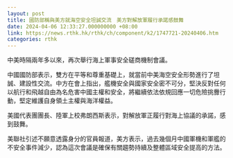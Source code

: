 ```yaml
---
layout: post
title: 國防部稱與美方就海空安全坦誠交流　美方對解放軍履行承諾感鼓舞
date: 2024-04-06 12:33:27.000000000 +08:00
link: https://news.rthk.hk/rthk/ch/component/k2/1747721-20240406.htm
categories: rthk
---
```


中美時隔兩年多以來，再次舉行海上軍事安全磋商機制會議。

中國國防部表示，雙方在平等和尊重基礎上，就當前中美海空安全形勢進行了坦誠、建設性交流。中方在會上指出，艦機安全與國家安全密不可分，堅決反對任何以航行和飛越自由為名危害中國主權和安全，將繼續依法依規回應一切危險挑釁行動，堅定維護自身領土主權與海洋權益。

美國代表團團長、陸軍上校弗朗西斯表示，對解放軍正履行對海上協議的承諾，感到鼓舞。

美聯社引述不願意透露身分的官員報道，美方表示，過去幾個月中國軍機和軍艦的不安全事件減少，認為這次會議是確保有關趨勢持續及整體區域安全提高的方法。
